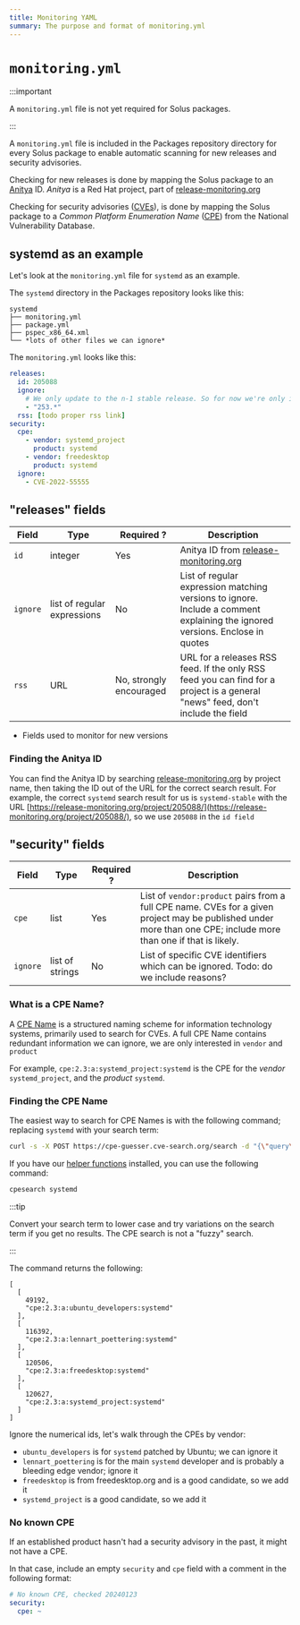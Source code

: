```yaml
---
title: Monitoring YAML
summary: The purpose and format of monitoring.yml
---
```


# `monitoring.yml`

:::important

A `monitoring.yml` file is not yet required for Solus packages.

:::

A `monitoring.yml` file is included in the Packages repository directory for every Solus package to enable automatic scanning for new releases and security advisories.

Checking for new releases is done by mapping the Solus package to an [Anitya](https://github.com/fedora-infra/anitya) ID. _Anitya_ is a Red Hat project, part of [release-monitoring.org](https://release-monitoring.org/)

Checking for security advisories ([CVEs](https://en.wikipedia.org/wiki/Common_Vulnerabilities_and_Exposures)), is done by mapping the Solus package to a _Common Platform Enumeration Name_ ([CPE](https://nvd.nist.gov/products/cpe)) from the National Vulnerability Database.

## systemd as an example

Let's look at the `monitoring.yml` file for `systemd` as an example.

The `systemd` directory in the Packages repository looks like this:

```text
systemd
├── monitoring.yml
├── package.yml
├── pspec_x86_64.xml
└── *lots of other files we can ignore*
```

The `monitoring.yml` looks like this:

```yaml
releases:
  id: 205088
  ignore:
    # We only update to the n-1 stable release. So for now we're only interested in 252.x updates
    - "253.*"
  rss: [todo proper rss link]
security:
  cpe:
    - vendor: systemd_project
      product: systemd
    - vendor: freedesktop
      product: systemd
  ignore:
    - CVE-2022-55555
```

## "releases" fields

| Field    | Type                        | Required ?              | Description                                                                                                                    |
| -------- | --------------------------- | ----------------------- | ------------------------------------------------------------------------------------------------------------------------------ |
| `id`     | integer                     | Yes                     | Anitya ID from [release-monitoring.org](https://release-monitoring.org/)                                                       |
| `ignore` | list of regular expressions | No                      | List of regular expression matching versions to ignore. Include a comment explaining the ignored versions. Enclose in quotes   |
| `rss`    | URL                         | No, strongly encouraged | URL for a releases RSS feed. If the only RSS feed you can find for a project is a general "news" feed, don't include the field |

- Fields used to monitor for new versions

### Finding the Anitya ID

You can find the Anitya ID by searching [release-monitoring.org](https://release-monitoring.org/) by project name, then taking the ID out of the URL for the correct search result. For example, the correct `systemd` search result for us is `systemd-stable` with the URL [https://release-monitoring.org/project/205088/](https://release-monitoring.org/project/205088/), so we use `205088` in the `id field`

## "security" fields

| Field    | Type            | Required ? | Description                                                                         |
| -------- | --------------- | ---------- | ----------------------------------------------------------------------------------- |
| `cpe`    | list            | Yes        | List of `vendor:product` pairs from a full CPE name. CVEs for a given project may be published under more than one CPE; include more than one if that is likely.                            |
| `ignore` | list of strings | No         | List of specific CVE identifiers which can be ignored. Todo: do we include reasons? |

### What is a CPE Name?

A [CPE Name](https://en.wikipedia.org/wiki/Common_Platform_Enumeration) is a structured naming scheme for information technology systems, primarily used to search for CVEs. A full CPE Name contains redundant information we can ignore, we are only interested in `vendor` and `product`

For example, `cpe:2.3:a:systemd_project:systemd` is the CPE for the _vendor_ `systemd_project`, and the _product_ `systemd`.

### Finding the CPE Name

The easiest way to search for CPE Names is with the following command; replacing `systemd` with your search term:

```bash
curl -s -X POST https://cpe-guesser.cve-search.org/search -d "{\"query\": [\"systemd\"]}" | jq .
```

If you have our [helper functions](/docs/packaging/prepare-for-packaging#set-up-monorepo-helper-functions-optional) installed, you can use the following command:

```bash
cpesearch systemd
```


:::tip

Convert your search term to lower case and try variations on the search term if you get no results. The CPE search is not a "fuzzy" search.

:::

The command returns the following:

```text
[
  [
    49192,
    "cpe:2.3:a:ubuntu_developers:systemd"
  ],
  [
    116392,
    "cpe:2.3:a:lennart_poettering:systemd"
  ],
  [
    120506,
    "cpe:2.3:a:freedesktop:systemd"
  ],
  [
    120627,
    "cpe:2.3:a:systemd_project:systemd"
  ]
]
```

Ignore the numerical ids, let's walk through the CPEs by vendor:

- `ubuntu_developers` is for `systemd` patched by Ubuntu; we can ignore it
- `lennart_poettering` is for the main `systemd` developer and is probably a bleeding edge vendor; ignore it
- `freedesktop` is from freedesktop.org and is a good candidate, so we add it
- `systemd_project` is a good candidate, so we add it

### No known CPE

If an established product hasn't had a security advisory in the past, it might not have a CPE. 

In that case, include an empty `security` and `cpe` field with a comment in the following format:

```yaml
# No known CPE, checked 20240123
security:
  cpe: ~
```

